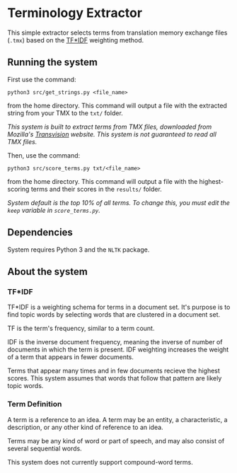 # Terminology Extractor

This simple extractor selects terms from translation memory exchange files (`.tmx`) based on the [TF\*IDF](https://en.wikipedia.org/wiki/Tf%E2%80%93idf) weighting method.

## Running the system

First use the command:

`python3 src/get_strings.py <file_name>`

from the home directory. This command will output a file with the extracted string from your TMX to the `txt/` folder.

*This system is built to extract terms from TMX files, downloaded from Mozilla's [Transvision](https://transvision.mozfr.org/downloads/) website. This system is not guaranteed to read all TMX files.*

Then, use the command:

`python3 src/score_terms.py txt/<file_name>`

from the home directory. This command will output a file with the highest-scoring terms and their scores in the `results/` folder. 

*System default is the top 10% of all terms. To change this, you must edit the `keep` variable in `score_terms.py`.*

## Dependencies

System requires Python 3 and the `NLTK` package.

## About the system

### TF\*IDF

TF\*IDF is a weighting schema for terms in a document set. It's purpose is to find topic words by selecting words that are clustered in a document set. 

TF is the term's frequency, similar to a term count. 

IDF is the inverse document frequency, meaning the inverse of number of documents in which the term is present. IDF weighting increases the weight of a term that appears in fewer documents.

Terms that appear many times and in few documents recieve the highest scores. This system assumes that words that follow that pattern are likely topic words.

### Term Definition

A term is a reference to an idea. A term may be an entity, a characteristic, a description, or any other kind of reference to an idea. 

Terms may be any kind of word or part of speech, and may also consist of several sequential words. 

This system does not currently support compound-word terms. 